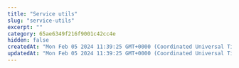 ```yaml
---
title: "Service utils"
slug: "service-utils"
excerpt: ""
category: 65ae6349f216f9001c42cc4e
hidden: false
createdAt: "Mon Feb 05 2024 11:39:25 GMT+0000 (Coordinated Universal Time)"
updatedAt: "Mon Feb 05 2024 11:39:25 GMT+0000 (Coordinated Universal Time)"
---
```

